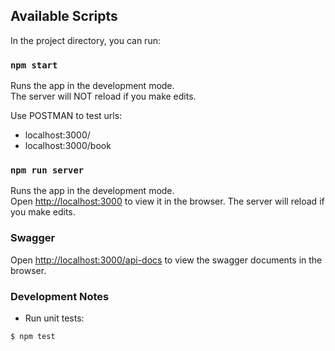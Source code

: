 ## Available Scripts

In the project directory, you can run:

### `npm start`

Runs the app in the development mode.<br />
The server will NOT reload if you make edits.<br />

Use POSTMAN to test urls:<br />
- localhost:3000/
- localhost:3000/book

### `npm run server`

Runs the app in the development mode.<br />
Open [http://localhost:3000](http://localhost:3000) to view it in the browser.
The server will reload if you make edits.<br />

### Swagger

Open [http://localhost:3000/api-docs](http://localhost:3000/api-docs) to view the swagger documents in the browser.

### Development Notes
- Run unit tests:
```
$ npm test
```
